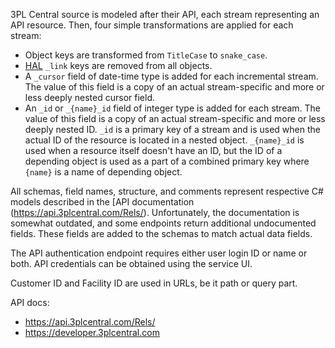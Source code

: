 3PL Central source is modeled after their API, each stream representing an API resource. Then, four
simple transformations are applied for each stream:

- Object keys are transformed from `TitleCase` to `snake_case`.
- [HAL](https://stateless.group/hal_specification.html) `_link` keys are removed from all objects.
- A `_cursor` field of date-time type is added for each incremental stream. The value of this field
  is a copy of an actual stream-specific and more or less deeply nested cursor field.
- An `_id` or `_{name}_id` field of integer type is added for each stream. The value of this field
  is a copy of an actual stream-specific and more or less deeply nested ID. `_id` is a primary key
  of a stream and is used when the actual ID of the resource is located in a nested object.
  `_{name}_id` is used when a resource itself doesn't have an ID, but the ID of a depending object
  is used as a part of a combined primary key where `{name}` is a name of depending object.

All schemas, field names, structure, and comments represent respective C# models described in the
[API documentation (https://api.3plcentral.com/Rels/). Unfortunately, the documentation is somewhat
outdated, and some endpoints return additional undocumented fields. These fields are added to the
schemas to match actual data fields.

The API authentication endpoint requires either user login ID or name or both. API credentials can
be obtained using the service UI.

Customer ID and Facility ID are used in URLs, be it path or query part.

API docs:

- https://api.3plcentral.com/Rels/
- https://developer.3plcentral.com
